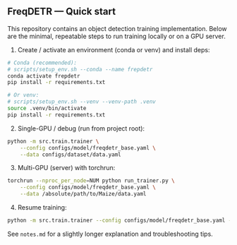 ## FreqDETR — Quick start

This repository contains an object detection training implementation. Below are the minimal, repeatable steps to run training locally or on a GPU server.

1) Create / activate an environment (conda or venv) and install deps:

```bash
# Conda (recommended):
# scripts/setup_env.sh --conda --name frepdetr
conda activate frepdetr
pip install -r requirements.txt

# Or venv:
# scripts/setup_env.sh --venv --venv-path .venv
source .venv/bin/activate
pip install -r requirements.txt
```

2) Single-GPU / debug (run from project root):

```bash
python -m src.train.trainer \
	--config configs/model/freqdetr_base.yaml \
	--data configs/dataset/data.yaml
```

3) Multi-GPU (server) with torchrun:

```bash
torchrun --nproc_per_node=NUM python run_trainer.py \
	--config configs/model/freqdetr_base.yaml \
	--data /absolute/path/to/Maize/data.yaml
```

4) Resume training:

```bash
python -m src.train.trainer --config configs/model/freqdetr_base.yaml --data configs/dataset/data.yaml --resume ./checkpoints/freqdetr_best.pt
```

See `notes.md` for a slightly longer explanation and troubleshooting tips.

